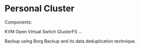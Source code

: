 # Personal Cluster

Components:

KVM
Open Virtual Switch
GlusterFS
...

Backup using Borg Backup and its data deduplication technique.

